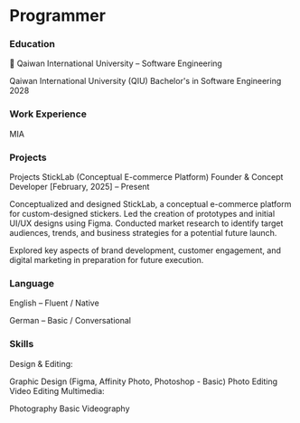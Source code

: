 # Programmer

### Education
📍 Qaiwan International University – Software Engineering

Qaiwan International University (QIU)
Bachelor's in Software Engineering 2028

### Work Experience 
MIA

### Projects
Projects
StickLab (Conceptual E-commerce Platform)
Founder & Concept Developer
[February, 2025] – Present

Conceptualized and designed StickLab, a conceptual e-commerce platform for custom-designed stickers.
Led the creation of prototypes and initial UI/UX designs using Figma.
Conducted market research to identify target audiences, trends, and business strategies for a potential future launch.

Explored key aspects of brand development, customer engagement, and digital marketing in preparation for future execution.

### Language 
English – Fluent / Native

German – Basic / Conversational


### Skills
Design & Editing:

Graphic Design (Figma, Affinity Photo, Photoshop - Basic)
Photo Editing
Video Editing
Multimedia:

Photography
Basic Videography


